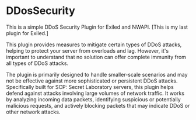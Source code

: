 # DDosSecurity
This is a simple DDoS Security Plugin for Exiled and NWAPI. [This is my last plugin for Exiled.]

This plugin provides measures to mitigate certain types of DDoS attacks, helping to protect your server from overloads and lag. However, it's important to understand that no solution can offer complete immunity from all types of DDoS attacks.

The plugin is primarily designed to handle smaller-scale scenarios and may not be effective against more sophisticated or persistent DDoS attacks. Specifically built for SCP: Secret Laboratory servers, this plugin helps defend against attacks involving large volumes of network traffic. It works by analyzing incoming data packets, identifying suspicious or potentially malicious requests, and actively blocking packets that may indicate DDoS or other network attacks.
